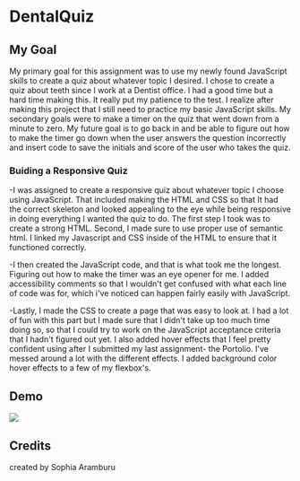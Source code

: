 # DentalQuiz

## My Goal 
My primary goal for this assignment was to use my newly found JavaScript skills to create a quiz about whatever topic I desired. I chose to create a quiz about teeth since I work at a Dentist office. I had a good time but a hard time making this. It really put my patience to the test. I realize after making this project that I still need to practice my basic JavaScript skills. My secondary goals were to make a timer on the quiz that went down from a minute to zero. My future goal is to go back in and be able to figure out how to make the timer go down when the user answers the question incorrectly and insert code to save the initials and score of the user who takes the quiz. 

### Buiding a Responsive Quiz
-I was assigned to create a responsive quiz about whatever topic I choose using JavaScript. That included making the HTML and CSS so that It had the correct skeleton and looked appealing to the eye while being responsive in doing everything I wanted the quiz to do. The first step I took was to create a strong HTML. Second, I made sure to use proper use of semantic html. I linked my Javascript and CSS inside of the HTML to ensure that it functioned correctly. 

-I then created the JavaScript code, and that is what took me the longest. Figuring out how to make the timer was an eye opener for me. I added accessibility comments so that I wouldn't get confused with what each line of code was for, which i've noticed can happen fairly easily with JavaScript.

-Lastly, I made the CSS to create a page that was easy to look at. I had a lot of fun with this part but I made sure that I didn't take up too much time doing so, so that I could try to work on the JavaScript acceptance criteria that I hadn't figured out yet. I also added hover effects that I feel pretty confident using after I submitted my last assignment- the Portolio. I've messed around a lot with the different effects. I added background color hover effects to a few of my flexbox's.

## Demo
<img src = "DentalQuiz/assets/Capture.PNG">

## Credits

created by Sophia Aramburu
